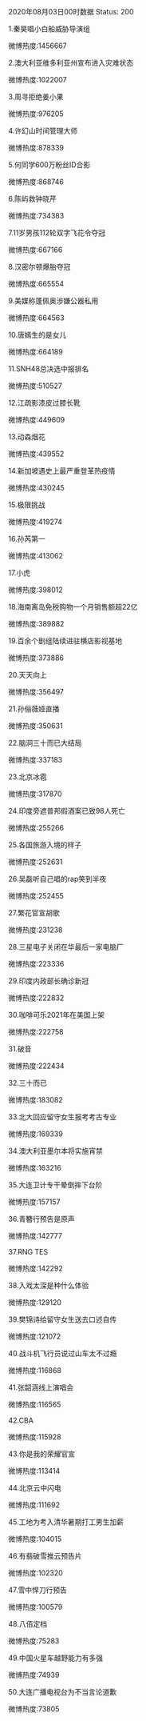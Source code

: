 2020年08月03日00时数据
Status: 200

1.秦昊唱小白船威胁导演组

微博热度:1456667

2.澳大利亚维多利亚州宣布进入灾难状态

微博热度:1022007

3.周寻拒绝姜小果

微博热度:976205

4.许幻山时间管理大师

微博热度:878339

5.何同学600万粉丝ID合影

微博热度:868746

6.陈屿救钟晓芹

微博热度:734383

7.11岁男孩112轮双字飞花令夺冠

微博热度:667166

8.汉密尔顿爆胎夺冠

微博热度:665554

9.美媒称蓬佩奥涉嫌公器私用

微博热度:664563

10.唐嫣生的是女儿

微博热度:664189

11.SNH48总决选中报排名

微博热度:510527

12.江疏影漆皮过膝长靴

微博热度:449609

13.动森烟花

微博热度:439552

14.新加坡遇史上最严重登革热疫情

微博热度:430245

15.极限挑战

微博热度:419274

16.孙芮第一

微博热度:413062

17.小虎

微博热度:398012

18.海南离岛免税购物一个月销售额超22亿

微博热度:389882

19.百余个剧组陆续进驻横店影视基地

微博热度:373886

20.天天向上

微博热度:356497

21.孙俪薇娅直播

微博热度:350631

22.脑洞三十而已大结局

微博热度:337183

23.北京冰雹

微博热度:317870

24.印度旁遮普邦假酒案已致98人死亡

微博热度:255266

25.各国旅游入境的样子

微博热度:252631

26.吴磊听自己唱的rap笑到半夜

微博热度:252455

27.繁花官宣胡歌

微博热度:231238

28.三星电子关闭在华最后一家电脑厂

微博热度:223336

29.印度内政部长确诊新冠

微博热度:222832

30.咖啡可乐2021年在美国上架

微博热度:222758

31.破音

微博热度:222434

32.三十而已

微博热度:183082

33.北大回应留守女生报考考古专业

微博热度:169339

34.澳大利亚墨尔本将实施宵禁

微博热度:163216

35.大连卫计专干晕倒摔下台阶

微博热度:157157

36.青簪行预告是原声

微博热度:142777

37.RNG TES

微博热度:142292

38.入戏太深是种什么体验

微博热度:129120

39.樊锦诗给留守女生送去口述自传

微博热度:121072

40.战斗机飞行员说过山车太不过瘾

微博热度:116868

41.张韶涵线上演唱会

微博热度:116565

42.CBA

微博热度:115928

43.你是我的荣耀官宣

微博热度:113414

44.北京云中闪电

微博热度:111692

45.工地为考入清华暑期打工男生加薪

微博热度:104015

46.有翡破雪推云预告片

微博热度:102320

47.雪中悍刀行预告

微博热度:100579

48.八佰定档

微博热度:75283

49.中国火星车越野能力有多强

微博热度:74939

50.大连广播电视台为不当言论道歉

微博热度:73805


